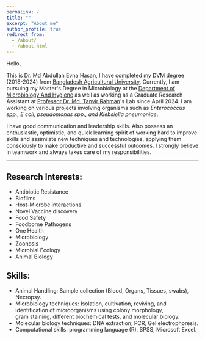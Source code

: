```yaml
---
permalink: /
title: ""
excerpt: "About me"
author_profile: true
redirect_from:
  - /about/
  - /about.html
---
```



Hello, 

This is Dr. Md Abdullah Evna Hasan, I have completed my DVM degree (2018-2024) from  <a href="https://bau.edu.bd/">Bangladesh Agricultural University</a>. Currently, I am pursuing my Master's Degree in Microbiology at the <a href="https://vmh.bau.edu.bd/">Department of Microbiology And Hygiene</a> as well as working as a Graduate Research Assistant at <a href="https://vmh.bau.edu.bd/profile/VMH1005">Professor Dr. Md. Tanvir Rahman</a>'s Lab since April 2024. I am working on various projects involving organisms such as *Enterococcus spp., E coli, pseudomonas spp., and Klebsiella pneumoniae*. 
  
I have good communication and leadership skills. Also possess an enthusiastic, optimistic, and quick learning spirit of working hard to improve skills and assimilate new techniques and technologies, applying them consciously to make productive and successful outcomes. I strongly believe in teamwork and always takes care of my responsibilities. 


---
## Research Interests:
- Antibiotic Resistance
- Biofilms
- Host-Microbe interactions
- Novel Vaccine discovery
- Food Safety
- Foodborne Pathogens
- One Health
- Microbiology
- Zoonosis
- Microbial Ecology
- Animal Biology

## Skills:
- Animal Handling: Sample collection (Blood, Organs, Tissues, swabs), Necropsy.
- Microbiology techniques: Isolation, cultivation, reviving, and identification of microorganisms using colony morphology,   
  gram staining, different biochemical tests, and molecular biology.
- Molecular biology techniques: DNA extraction, PCR, Gel electrophoresis.
- Computational skills: programming language (R), SPSS, Microsoft Excel.

